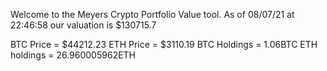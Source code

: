 Welcome to the Meyers Crypto Portfolio Value tool. 
As of 08/07/21 at 22:46:58 our valuation is $130715.7 

BTC Price = $44212.23
 ETH Price = $3110.19
BTC Holdings = 1.06BTC
 ETH holdings = 26.960005962ETH 
